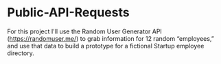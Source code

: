 # Public-API-Requests
For this project I'll use the Random User Generator API (https://randomuser.me/) to grab information for 12 random “employees,” and use that data to build a prototype for a fictional Startup employee directory.
